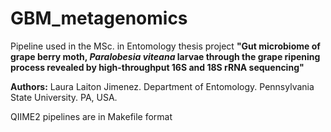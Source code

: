 # GBM_metagenomics
Pipeline used in the MSc. in Entomology thesis project **"Gut microbiome of grape berry moth, *Paralobesia viteana* larvae through the grape ripening process revealed by high-throughput 16S and 18S rRNA sequencing"**


**Authors:**
Laura Laiton Jimenez. Department of Entomology. Pennsylvania State University. PA, USA.

QIIME2 pipelines are in Makefile format
